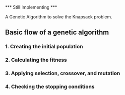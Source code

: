 *** Still Implementing ***

A Genetic Algorithm to solve the Knapsack problem.

## Basic flow of a genetic algorithm

### 1. Creating the initial population

### 2. Calculating the fitness

### 3. Applying selection, crossover, and mutation

### 4. Checking the stopping conditions
